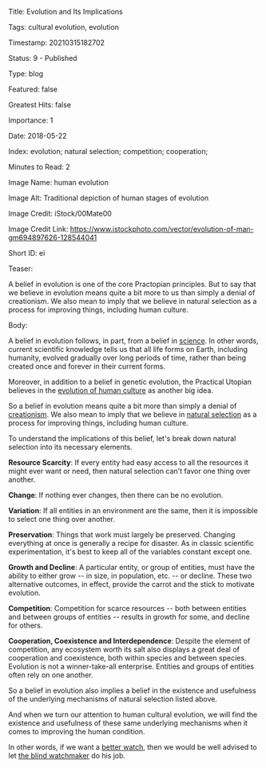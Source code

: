 Title:  Evolution and Its Implications

Tags:   cultural evolution, evolution

Timestamp: 20210315182702

Status: 9 - Published

Type:   blog

Featured: false

Greatest Hits: false

Importance: 1

Date:   2018-05-22

Index:  evolution; natural selection; competition; cooperation; 

Minutes to Read: 2

Image Name: human evolution

Image Alt: Traditional depiction of human stages of evolution

Image Credit: iStock/00Mate00

Image Credit Link: https://www.istockphoto.com/vector/evolution-of-man-gm694897626-128544041

Short ID: ei

Teaser: 

A belief in evolution is one of the core Practopian principles. But to say that we believe in evolution means quite a bit more to us than simply a denial of creationism. We also mean to imply that we believe in natural selection as a process for improving things, including human culture. 


Body: 

A belief in evolution follows, in part, from a belief in [science][]. In other words, current scientific knowledge tells us that all life forms on Earth, including humanity, evolved gradually over long periods of time, rather than being created once and forever in their current forms. 

Moreover, in addition to a belief in genetic evolution, the Practical Utopian believes in the [evolution of human culture][cultevo] as another big idea. 

So a belief in evolution means quite a bit more than simply a denial of [creationism][]. We also mean to imply that we believe in [natural selection][nat-sel] as a process for improving things, including human culture. 

To understand the implications of this belief, let's break down natural selection into its necessary elements. 

**Resource Scarcity**: If every entity had easy access to all the resources it might ever want or need, then natural selection can't favor one thing over another.

**Change**: If nothing ever changes, then there can be no evolution.

**Variation**: If all entities in an environment are the same, then it is impossible to select one thing over another. 

**Preservation**: Things that work must largely be preserved. Changing everything at once is generally a recipe for disaster. As in classic scientific experimentation, it's best to keep all of the variables constant except one. 

**Growth and Decline**: A particular entity, or group of entities, must have the ability to either grow -- in size, in population, etc. -- or decline. These two alternative outcomes, in effect, provide the carrot and the stick to motivate evolution. 

**Competition**: Competition for scarce resources -- both between entities and between groups of entities -- results in growth for some, and decline for others. 

**Cooperation, Coexistence and Interdependence**: Despite the element of competition, any ecosystem worth its salt also displays a great deal of cooperation and coexistence, both within species and between species. Evolution is not a winner-take-all enterprise. Entities and groups of entities often rely on one another. 

So a belief in evolution also implies a belief in the existence and usefulness of the underlying mechanisms of natural selection listed above. 

And when we turn our attention to human cultural evolution, we will find the existence and usefulness of these same underlying mechanisms when it comes to improving the human condition. 

In other words, if we want a [better watch][apple-watch], then we would be well advised to let [the blind watchmaker][blind] do his job. 

[apple-watch]: https://www.apple.com/watch/

[blind]: https://en.wikipedia.org/wiki/The_Blind_Watchmaker

[cp]: ../../core/principles.html

[creationism]: https://en.wikipedia.org/wiki/Creationism

[cultevo]: ../../tags/cultural-evolution.html

[evolution]: ../../tags/evolution.html

[nat-sel]: https://en.wikipedia.org/wiki/Natural_selection

[science]: ../../tags/science.html
